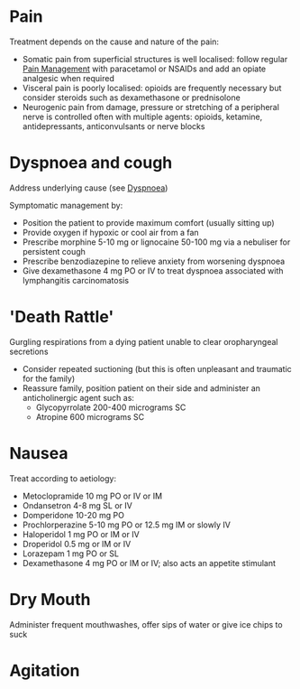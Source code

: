 # Pain
Treatment depends on the cause and nature of the pain:
- Somatic pain from superficial structures is well localised: follow regular [Pain Management](01%20Disciplines/Clinical/Topics/Pain%20Management.md) with paracetamol or NSAIDs and add an opiate analgesic when required
- Visceral pain is poorly localised: opioids are frequently necessary but consider steroids such as dexamethasone or prednisolone
- Neurogenic pain from damage, pressure or stretching of a peripheral nerve is controlled often with multiple agents: opioids, ketamine, antidepressants, anticonvulsants or nerve blocks
# Dyspnoea and cough
Address underlying cause (see [Dyspnoea](01%20Disciplines/Respiratory/Presenting%20Complaints/Shortness%20of%20Breath.md))

Symptomatic management by:
- Position the patient to provide maximum comfort (usually sitting up)
- Provide oxygen if hypoxic or cool air from a fan
- Prescribe morphine 5-10 mg or lignocaine 50-100 mg via a nebuliser for persistent cough
- Prescribe benzodiazepine to relieve anxiety from worsening dyspnoea
- Give dexamethasone 4 mg PO or IV to treat dyspnoea associated with lymphangitis carcinomatosis
# 'Death Rattle'
Gurgling respirations from a dying patient unable to clear oropharyngeal secretions
- Consider repeated suctioning (but this is often unpleasant and traumatic for the family)
- Reassure family, position patient on their side and administer an anticholinergic agent such as:
	- Glycopyrrolate 200-400 micrograms SC
	- Atropine 600 micrograms SC
# Nausea
Treat according to aetiology:
- Metoclopramide 10 mg PO or IV or IM
- Ondansetron 4-8 mg SL or IV
- Domperidone 10-20 mg PO
- Prochlorperazine 5-10 mg PO or 12.5 mg IM or slowly IV
- Haloperidol 1 mg PO or IM or IV
- Droperidol 0.5 mg or IM or IV
- Lorazepam 1 mg PO or SL
- Dexamethasone 4 mg PO or IM or IV; also acts an appetite stimulant
# Dry Mouth
Administer frequent mouthwashes, offer sips of water or give ice chips to suck
# Agitation
